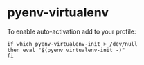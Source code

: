 # pyenv-virtualenv

To enable auto-activation add to your profile:

    if which pyenv-virtualenv-init > /dev/null
    then eval "$(pyenv virtualenv-init -)"
    fi
